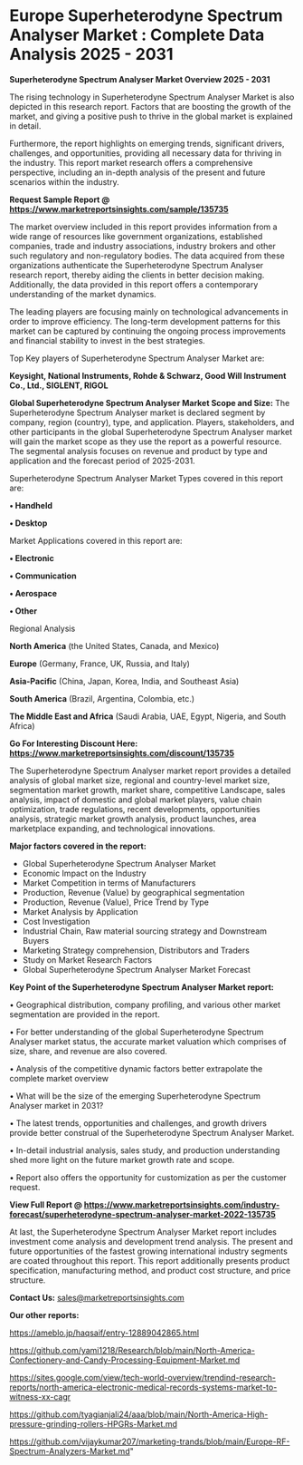  # Europe Superheterodyne Spectrum Analyser Market : Complete Data Analysis 2025 - 2031

<Strong> Superheterodyne Spectrum Analyser Market Overview 2025 - 2031</strong>

The rising technology in Superheterodyne Spectrum Analyser Market is also depicted in this research report. Factors that are boosting the growth of the market, and giving a positive push to thrive in the global market is explained in detail.

Furthermore, the report highlights on emerging trends, significant drivers, challenges, and opportunities, providing all necessary data for thriving in the industry. This report market research offers a comprehensive perspective, including an in-depth analysis of the present and future scenarios within the industry.

<strong>Request Sample Report @ <a href=https://www.marketreportsinsights.com/sample/135735>https://www.marketreportsinsights.com/sample/135735</a></strong>

The market overview included in this report provides information from a wide range of resources like government organizations, established companies, trade and industry associations, industry brokers and other such regulatory and non-regulatory bodies. The data acquired from these organizations authenticate the Superheterodyne Spectrum Analyser research report, thereby aiding the clients in better decision making. Additionally, the data provided in this report offers a contemporary understanding of the market dynamics.

The leading players are focusing mainly on technological advancements in order to improve efficiency. The long-term development patterns for this market can be captured by continuing the ongoing process improvements and financial stability to invest in the best strategies.

Top Key players of Superheterodyne Spectrum Analyser Market are:

<strong>Keysight, National Instruments, Rohde & Schwarz, Good Will Instrument Co., Ltd., SIGLENT, RIGOL</strong>

<strong><b>Global Superheterodyne Spectrum Analyser Market Scope and Size:</b></strong>
The Superheterodyne Spectrum Analyser market is declared segment by company, region (country), type, and application. Players, stakeholders, and other participants in the global Superheterodyne Spectrum Analyser market will gain the market scope as they use the report as a powerful resource. The segmental analysis focuses on revenue and product by type and application and the forecast period of 2025-2031.

Superheterodyne Spectrum Analyser Market Types covered in this report are:

<strong>• Handheld

• Desktop</strong>

Market Applications covered in this report are:

<strong>• Electronic

• Communication

• Aerospace

• Other</strong> 

Regional Analysis

<strong>North America</strong> (the United States, Canada, and Mexico)

<strong>Europe</strong> (Germany, France, UK, Russia, and Italy)

<strong>Asia-Pacific</strong> (China, Japan, Korea, India, and Southeast Asia)

<strong>South America</strong> (Brazil, Argentina, Colombia, etc.)

<strong>The Middle East and Africa</strong> (Saudi Arabia, UAE, Egypt, Nigeria, and South Africa)

<strong>Go For Interesting Discount Here: <a href=https://www.marketreportsinsights.com/discount/135735>https://www.marketreportsinsights.com/discount/135735</a></strong>

The Superheterodyne Spectrum Analyser market report provides a detailed analysis of global market size, regional and country-level market size, segmentation market growth, market share, competitive Landscape, sales analysis, impact of domestic and global market players, value chain optimization, trade regulations, recent developments, opportunities analysis, strategic market growth analysis, product launches, area marketplace expanding, and technological innovations.

<strong><b>Major factors covered in the report:</b></strong>
<ul>
  <li>Global Superheterodyne Spectrum Analyser Market </li>
  <li>Economic Impact on the Industry</li>
  <li>Market Competition in terms of Manufacturers</li>
  <li>Production, Revenue (Value) by geographical segmentation</li>
  <li>Production, Revenue (Value), Price Trend by Type</li>
  <li>Market Analysis by Application</li>
  <li>Cost Investigation</li>
  <li>Industrial Chain, Raw material sourcing strategy and Downstream Buyers</li>
  <li>Marketing Strategy comprehension, Distributors and Traders</li>
  <li>Study on Market Research Factors</li>
  <li>Global Superheterodyne Spectrum Analyser Market Forecast</li>
</ul>

<strong><b>Key Point of the Superheterodyne Spectrum Analyser Market report:</b></strong>

• Geographical distribution, company profiling, and various other market segmentation are provided in the report.

• For better understanding of the global Superheterodyne Spectrum Analyser market status, the accurate market valuation which comprises of size, share, and revenue are also covered.

• Analysis of the competitive dynamic factors better extrapolate the complete market overview

• What will be the size of the emerging Superheterodyne Spectrum Analyser market in 2031?

• The latest trends, opportunities and challenges, and growth drivers provide better construal of the Superheterodyne Spectrum Analyser Market.

• In-detail industrial analysis, sales study, and production understanding shed more light on the future market growth rate and scope.

• Report also offers the opportunity for customization as per the customer request.

<strong><b>View Full Report @ <a href=https://www.marketreportsinsights.com/industry-forecast/superheterodyne-spectrum-analyser-market-2022-135735>https://www.marketreportsinsights.com/industry-forecast/superheterodyne-spectrum-analyser-market-2022-135735</a></b></strong>


At last, the Superheterodyne Spectrum Analyser Market report includes investment come analysis and development trend analysis. The present and future opportunities of the fastest growing international industry segments are coated throughout this report. This report additionally presents product specification, manufacturing method, and product cost structure, and price structure.

<strong>Contact Us:</strong>
sales@marketreportsinsights.com

<strong>Our other reports:</strong>

<a href=https://ameblo.jp/haqsaif/entry-12889042865.html>https://ameblo.jp/haqsaif/entry-12889042865.html</a>

<a href=https://github.com/yami1218/Research/blob/main/North-America-Confectionery-and-Candy-Processing-Equipment-Market.md>https://github.com/yami1218/Research/blob/main/North-America-Confectionery-and-Candy-Processing-Equipment-Market.md</a>

<a href=https://sites.google.com/view/tech-world-overview/trendind-research-reports/north-america-electronic-medical-records-systems-market-to-witness-xx-cagr>https://sites.google.com/view/tech-world-overview/trendind-research-reports/north-america-electronic-medical-records-systems-market-to-witness-xx-cagr</a>

<a href=https://github.com/tyagianjali24/aaa/blob/main/North-America-High-pressure-grinding-rollers-HPGRs-Market.md>https://github.com/tyagianjali24/aaa/blob/main/North-America-High-pressure-grinding-rollers-HPGRs-Market.md</a>

<a href=https://github.com/vijaykumar207/marketing-trands/blob/main/Europe-RF-Spectrum-Analyzers-Market.md>https://github.com/vijaykumar207/marketing-trands/blob/main/Europe-RF-Spectrum-Analyzers-Market.md</a>"
